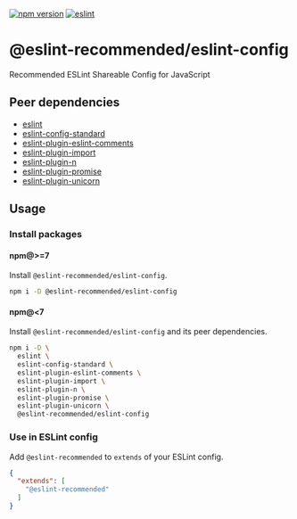[![npm version](https://badge.fury.io/js/%40eslint-recommended%2Feslint-config.svg)](https://badge.fury.io/js/%40eslint-recommended%2Feslint-config)
[![eslint](https://github.com/eslint-recommended/eslint-config/actions/workflows/eslint.yml/badge.svg)](https://github.com/eslint-recommended/eslint-config/actions/workflows/eslint.yml)

# @eslint-recommended/eslint-config

Recommended ESLint Shareable Config for JavaScript

## Peer dependencies

- [eslint](https://www.npmjs.com/package/eslint)
- [eslint-config-standard](https://www.npmjs.com/package/eslint-config-standard)
- [eslint-plugin-eslint-comments](https://www.npmjs.com/package/eslint-plugin-eslint-comments)
- [eslint-plugin-import](https://www.npmjs.com/package/eslint-plugin-import)
- [eslint-plugin-n](https://www.npmjs.com/package/eslint-plugin-n)
- [eslint-plugin-promise](https://www.npmjs.com/package/eslint-plugin-promise)
- [eslint-plugin-unicorn](https://www.npmjs.com/package/eslint-plugin-unicorn)

## Usage

### Install packages

#### npm@>=7

Install `@eslint-recommended/eslint-config`.

```sh
npm i -D @eslint-recommended/eslint-config
```

#### npm@<7

Install `@eslint-recommended/eslint-config` and its peer dependencies.

```sh
npm i -D \
  eslint \
  eslint-config-standard \
  eslint-plugin-eslint-comments \
  eslint-plugin-import \
  eslint-plugin-n \
  eslint-plugin-promise \
  eslint-plugin-unicorn \
  @eslint-recommended/eslint-config
```

### Use in ESLint config

Add `@eslint-recommended` to `extends` of your ESLint config.

```json
{
  "extends": [
    "@eslint-recommended"
  ]
}
```
